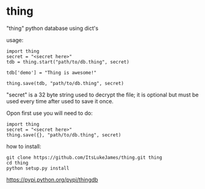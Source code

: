 # thing
"thing" python database using dict's


usage:

```
import thing
secret = "<secret here>"
tdb = thing.start("path/to/db.thing", secret)

tdb['demo'] = "Thing is awesome!"

thing.save(tdb, "path/to/db.thing", secret)
```

"secret" is a 32 byte string used to decrypt the file; it is optional but must be used every time after used to save it once.

Opon first use you will need to do:

```
import thing
secret = "<secret here>"
thing.save({}, "path/to/db.thing", secret)
```

how to install:

```
git clone https://github.com/ItsLukeJames/thing.git thing
cd thing
python setup.py install
```

https://pypi.python.org/pypi/thingdb
